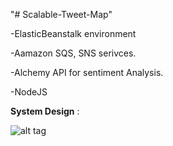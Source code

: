 "# Scalable-Tweet-Map" 

-ElasticBeanstalk environment

-Aamazon SQS, SNS serivces.

-Alchemy API for sentiment Analysis.

-NodeJS

<b>System Design</b> :

![alt tag](http://i.imgur.com/ouIDUJT.png)
